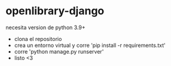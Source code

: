 # openlibrary-django

necesita version de python 3.9+
- clona el repositorio
- crea un entorno virtual y corre 'pip install -r requirements.txt'
- corre 'python manage.py runserver'
- listo <3
